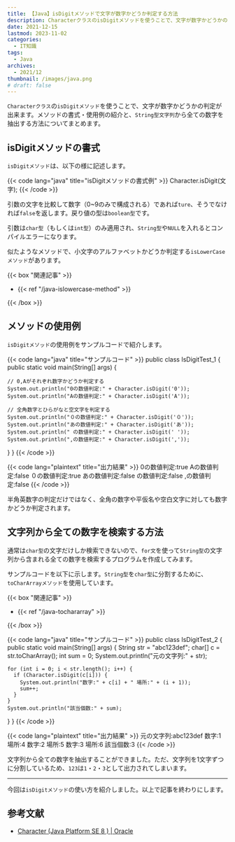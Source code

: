 ```yaml
---
title: 【Java】isDigitメソッドで文字が数字かどうか判定する方法
description: CharacterクラスのisDigitメソッドを使うことで、文字が数字かどうかの判定が出来ます。メソッドの書式・使用例の紹介と、String型文字列から全ての数字を抽出する方法についてまとめます。
date: 2021-12-15
lastmod: 2023-11-02
categories: 
  - IT知識
tags: 
  - Java
archives: 
  - 2021/12
thumbnail: /images/java.png
# draft: false
---
```


`Characterクラス`の`isDigitメソッド`を使うことで、文字が数字かどうかの判定が出来ます。メソッドの書式・使用例の紹介と、`String型文字列`から全ての数字を抽出する方法についてまとめます。

## isDigitメソッドの書式

`isDigitメソッド`は、以下の様に記述します。

{{< code lang="java" title="isDigitメソッドの書式例" >}}
Character.isDigit(文字);
{{< /code >}}

引数の文字を比較して数字（0~9のみで構成される）であれば`ture`、そうでなければ`false`を返します。戻り値の型は`boolean型`です。

引数は`char型`（もしくは`int型`）のみ適用され、`String型`や`NULL`を入れるとコンパイルエラーになります。

似たようなメソッドで、小文字のアルファベットかどうか判定する`isLowerCaseメソッド`があります。

{{< box "関連記事" >}}
<ul>
<li>{{< ref "/java-islowercase-method" >}}</li>
</ul>
{{< /box >}}

## メソッドの使用例

`isDigitメソッド`の使用例をサンプルコードで紹介します。

{{< code lang="java" title="サンプルコード" >}}
public class IsDigitTest_1 {
  public static void main(String[] args) {

    // 0,Aがそれぞれ数字かどうか判定する
    System.out.println("0の数値判定:" + Character.isDigit('0'));
    System.out.println("Aの数値判定:" + Character.isDigit('A'));

    // 全角数字とひらがなと空文字を判定する
    System.out.println("０の数値判定:" + Character.isDigit('０'));
    System.out.println("あの数値判定:" + Character.isDigit('あ'));
    System.out.println(" の数値判定:" + Character.isDigit(' '));
    System.out.println(",の数値判定:" + Character.isDigit(','));
  }
}
{{< /code >}}

{{< code lang="plaintext" title="出力結果" >}}
0の数値判定:true
Aの数値判定:false
０の数値判定:true
あの数値判定:false
 の数値判定:false
,の数値判定:false
{{< /code >}}

半角英数字の判定だけではなく、全角の数字や平仮名や空白文字に対しても数字かどうか判定されます。

## 文字列から全ての数字を検索する方法

通常は`char型`の文字だけしか検索できないので、`for文`を使って`String型`の文字列から含まれる全ての数字を検索するプログラムを作成してみます。

サンプルコードを以下に示します。`String型`を`char型`に分割するために、`toCharArrayメソッド`を使用しています。

{{< box "関連記事" >}}
<ul>
<li>{{< ref "/java-tochararray" >}}</li>
</ul>
{{< /box >}}

{{< code lang="java" title="サンプルコード" >}}
public class IsDigitTest_2 {
  public static void main(String[] args) {
    String str = "abc123def";
    char[] c = str.toCharArray();
    int sum = 0;
    System.out.println("元の文字列:" + str);

    for (int i = 0; i < str.length(); i++) {
      if (Character.isDigit(c[i])) {
        System.out.println("数字:" + c[i] + " 場所:" + (i + 1));
        sum++;
      }
    }
    System.out.println("該当個数:" + sum);
  }
}
{{< /code >}}

{{< code lang="plaintext" title="出力結果" >}}
元の文字列:abc123def
数字:1 場所:4
数字:2 場所:5
数字:3 場所:6
該当個数:3
{{< /code >}}

文字列から全ての数字を抽出することができました。ただ、文字列を1文字ずつに分割しているため、`123`は`1`・`2`・`3`として出力されてしまいます。

* * *

今回は`isDigitメソッド`の使い方を紹介しました。以上で記事を終わりにします。

## 参考文献

* [Character (Java Platform SE 8 ) | Oracle](https://docs.oracle.com/javase/jp/8/docs/api/java/lang/Character.html)